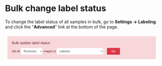 # Bulk change label status

To change the label status of all samples in bulk, go to **Settings -> Labeling** and click the "**Advanced**" link at the bottom of the page.

![](<../.gitbook/assets/image (19) (1).png>)

